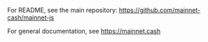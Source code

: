For README, see the main repository: https://github.com/mainnet-cash/mainnet-js

For general documentation, see https://mainnet.cash
